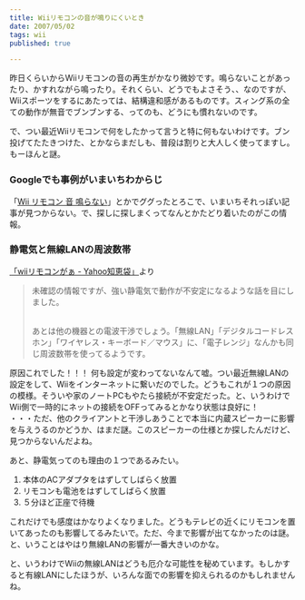 ```yaml
---
title: Wiiリモコンの音が鳴りにくいとき
date: 2007/05/02
tags: wii
published: true

---
```


<p>
昨日くらいからWiiリモコンの音の再生がかなり微妙です。鳴らないことがあったり、かすれながら鳴ったり。それくらい、どうでもよさそう、、なのですが、Wiiスポーツをするにあたっては、結構違和感があるものです。スィング系の全ての動作が無音でブンブンする、ってのも、どうにも慣れないのです。</p>

<p>
で、つい最近Wiiリモコンで何をしたかって言うと特に何もないわけです。ブン投げてたたきつけた、とかならまだしも、普段は割りと大人しく使ってますし。もーほんと謎。
</p>


<h3>Googleでも事例がいまいちわからじ</h3>
<p>「<a href="http://www.google.co.jp/search?q=Wii+%E3%83%AA%E3%83%A2%E3%82%B3%E3%83%B3+%E9%9F%B3+%E9%B3%B4%E3%82%89%E3%81%AA%E3%81%84&lr=lang_ja&ie=utf-8&oe=utf-8&aq=t&rls=org.mozilla:ja:official&client=firefox">Wii リモコン 音 鳴らない</a>」とかでググったとろこで、いまいちそれっぽい記事が見つからない。で、探しに探しまくってなんとかたどり着いたのがこの情報。</p>

<h3>静電気と無線LANの周波数帯</h3>

<p><a href="http://detail.chiebukuro.yahoo.co.jp/qa/question_detail/q1311058443">「wiiリモコンがぁ - Yahoo知恵袋」</a>より</p>

<blockquote>
未確認の情報ですが、強い静電気で動作が不安定になるような話を目にしました。<br /><br />

あとは他の機器との電波干渉でしょう。「無線LAN」「デジタルコードレスホン」「ワイヤレス・キーボード／マウス」に、「電子レンジ」なんかも同じ周波数帯を使ってるようです。
</blockquote>

<p>
原因これでした！！！
何も設定が変わってないなんて嘘。つい最近無線LANの設定をして、Wiiをインターネットに繋いだのでした。どうもこれが１つの原因の模様。そういや家のノートPCもやたら接続が不安定だった。と、いうわけでWii側で一時的にネットの接続をOFFってみるとかなり状態は良好に！<br />
・・・ただ、他のクライアントと干渉しあうことで本当に内蔵スピーカーに影響を与えうるのかどうか、はまだ謎。このスピーカーの仕様とか探したんだけど、見つからないんだよね。</p>

<p>あと、静電気ってのも理由の１つであるみたい。</p>

<ol>
<li>本体のACアダプタをはずしてしばらく放置</li>
<li>リモコンも電池をはずしてしばらく放置</li>
<li>５分ほど正座で待機</li>
</ol>

<p>
これだけでも感度はかなりよくなりました。どうもテレビの近くにリモコンを置いてあったのも影響してるみたいで。ただ、今まで影響が出てなかったのは謎。と、いうことはやはり無線LANの影響が一番大きいのかな。
</p>

<p>と、いうわけでWiiの無線LANはどうも厄介な可能性を秘めています。もしかすると有線LANにしたほうが、いろんな面での影響を抑えられるのかもしれませんね。</p>
